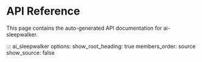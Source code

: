 # API Reference

This page contains the auto-generated API documentation for ai-sleepwalker.

::: ai_sleepwalker
    options:
      show_root_heading: true
      members_order: source
      show_source: false